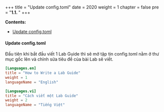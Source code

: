+++
title = "Update config.toml"
date = 2020
weight = 1
chapter = false
pre = "<b>1.1. </b>"
+++

**Contents:**
- [Update config.toml](#update-configtoml)

#### Update config.toml

Đầu tiên khi bắt đầu viết 1 Lab Guide thì sẽ mở tập tin config.toml nằm ở thư mục gốc lên và chỉnh sửa tiêu đề của bài Lab sẽ viết.

```conf
[Languages.en]
title = "How to Write a Lab Guide"
weight = 1
languageName = "English"

[Languages.vi]
title = "Cách viết một Lab Guide"
weight = 2
languageName = "Tiếng Việt"
```